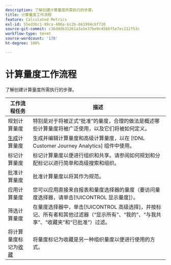 ```yaml
---
description: 了解创建计算量度所需执行的步骤。
title: 计算量度工作流程
feature: Calculated Metrics
exl-id: 55ed36c1-99ca-400a-bc2b-661994cbf720
source-git-commit: c36dddb31261a3a5e37be9c4566f5e7ec212f53c
workflow-type: tm+mt
source-wordcount: '178'
ht-degree: 100%

---
```


# 计算量度工作流程

了解创建计算量度所需执行的步骤。

| 工作流程任务 | 描述 |
| --- | --- |
| 规划计算量度 | 特别是对于将被正式“批准”的量度，合理的做法是概述哪些计算量度将被广泛使用，以及它们将被如何定义。 |
| [生成](/help/components/calc-metrics/cm-workflow/cm-build-metrics.md)计算量度 | 生成并编辑计算量度和高级计算量度，以在 [!DNL Customer Journey Analytics] 组件中使用。 |
| [](cm-tagging.md)标记计算量度 | 标记计算量度以便进行组织和共享。请参阅如何规划和分配标记以进行简单和高级搜索和组织。 |
| [](cm-approving.md)批准计算量度 | 批准计算量度以将其作为规范。 |
| 应用计算量度 | 您可以应用直接来自报表和量度选择器的量度（要访问量度选择器，请单击[!UICONTROL 显示量度]）。 |
| 筛选计算量度 | 在量度选择器中，单击[!UICONTROL 高级选择]，并按标记、所有者和其他过滤器（“显示所有”、“我的”、“与我共享”、“收藏夹”和“已批准”）过滤。 |
| 将计算量度标记为[收藏](cm-finding.md) | 将量度标记为收藏是另一种组织量度以便进行使用的方式。 |
